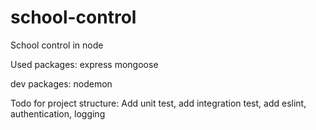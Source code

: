 # school-control

School control in node

Used packages:
express
mongoose

dev packages:
nodemon

Todo for project structure:
Add unit test,
add integration test,
add eslint,
authentication,
logging


